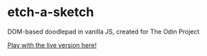 # etch-a-sketch
DOM-based doodlepad in vanilla JS, created for The Odin Project

[Play with the live version here!](https://cgardn.github.io/etch-a-sketch)
